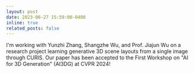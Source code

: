 ```yaml
---
layout: post
date: 2023-06-27 15:59:00-0400
inline: true
related_posts: false
---
```


I'm working with Yunzhi Zhang, Shangzhe Wu, and Prof. Jiajun Wu on a research project learning generative 3D scene layouts from a single image through CURIS. Our paper has been accepted to the First Workshop on "AI for 3D Generation" (AI3DG) at CVPR 2024!
